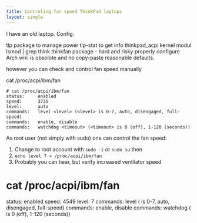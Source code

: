 ```yaml
---
title: Controling fan speed ThinkPad laptops
layout: single
---
```


I have an old laptop. Config:

tlp package to manage power
tlp-stat to get info
thinkpad_acpi kernel modul
lsmod | grep think
thinkfan package - hard and risky properly configure Arch wiki is obsolote and no copy-paste reasonable defaults.

however you can check and control fan speed manually

cat /proc/acpi/ibm/fan
```
# cat /proc/acpi/ibm/fan
status:		enabled
speed:		3735
level:		auto
commands:	level <level> (<level> is 0-7, auto, disengaged, full-speed)
commands:	enable, disable
commands:	watchdog <timeout> (<timeout> is 0 (off), 1-120 (seconds))
```

As root user (not simply with sudo) one can control the fan speed:

1. Change to root account with `sudo -i` or `sudo su` then
2. `echo level 7 > /proc/acpi/ibm/fan`
3. Probably you can hear, but verify increased ventilator speed

# cat /proc/acpi/ibm/fan
status:		enabled
speed:		4549
level:		7
commands:	level <level> (<level> is 0-7, auto, disengaged, full-speed)
commands:	enable, disable
commands:	watchdog <timeout> (<timeout> is 0 (off), 1-120 (seconds))


